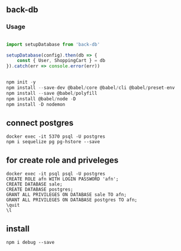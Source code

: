 ## back-db

### Usage

``` js

import setupDatabase from 'back-db'

setupDatabase(config).then(db => {
    const { User, ShoppingCart } = db
}).catch(err => console.error(err))

```

``` js

npm init -y
npm install --save-dev @babel/core @babel/cli @babel/preset-env
npm install --save @babel/polyfill
npm install @babel/node -D
npm install -D nodemon

````

## connect postgres

```
docker exec -it 5370 psql -U postgres
npm i sequelize pg pg-hstore --save

```

## for create role and priveleges
```
docker exec -it psql psql -U postgres
CREATE ROLE afn WITH LOGIN PASSWORD 'afn';
CREATE DATABASE sale;
CREATE DATABASE postgres;
GRANT ALL PRIVILEGES ON DATABASE sale TO afn;
GRANT ALL PRIVILEGES ON DATABASE postgres TO afn;
\quit
\l

```

## install
```
npm i debug --save
```